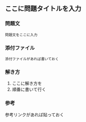 ## ここに問題タイトルを入力
### 問題文
```
問題文をここに入力
```
### 添付ファイル
`添付ファイルがあれば書いておく`
### 解き方
1. ここに解き方を
2. 順番に書いて行く
### 参考
参考リンクがあれば貼っておく